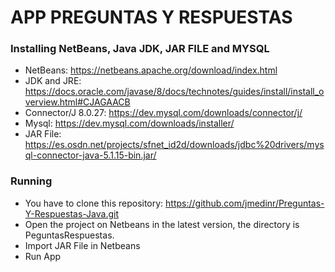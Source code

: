 # APP PREGUNTAS Y RESPUESTAS

### Installing NetBeans, Java JDK, JAR FILE and MYSQL
- NetBeans: https://netbeans.apache.org/download/index.html
- JDK and JRE: https://docs.oracle.com/javase/8/docs/technotes/guides/install/install_overview.html#CJAGAACB
- Connector/J 8.0.27: https://dev.mysql.com/downloads/connector/j/
- Mysql: https://dev.mysql.com/downloads/installer/
- JAR File: https://es.osdn.net/projects/sfnet_id2d/downloads/jdbc%20drivers/mysql-connector-java-5.1.15-bin.jar/

### Running
- You have to clone this repository: https://github.com/jmedinr/Preguntas-Y-Respuestas-Java.git
- Open the project on Netbeans in the latest version, the directory is PeguntasRespuestas.
- Import JAR File in Netbeans
- Run App